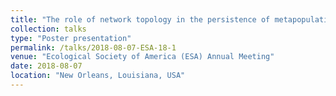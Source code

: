 ```yaml
---
title: "The role of network topology in the persistence of metapopulations: an experimental approach using protists"
collection: talks
type: "Poster presentation"
permalink: /talks/2018-08-07-ESA-18-1
venue: "Ecological Society of America (ESA) Annual Meeting"
date: 2018-08-07
location: "New Orleans, Louisiana, USA"
---
```

